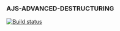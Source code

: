 ### AJS-ADVANCED-DESTRUCTURING

[![Build status](https://ci.appveyor.com/api/projects/status/y0xdjsa04l56gklw?svg=true)](https://ci.appveyor.com/project/theart84/ajs-advanced-destructuring)
